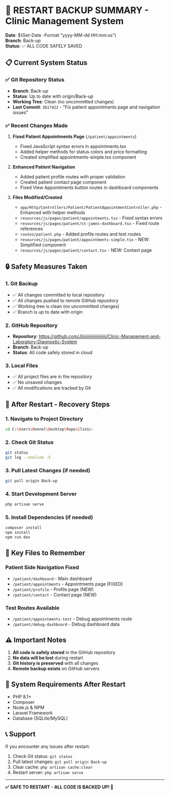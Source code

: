 # 🚀 RESTART BACKUP SUMMARY - Clinic Management System

**Date**: $(Get-Date -Format "yyyy-MM-dd HH:mm:ss")  
**Branch**: Back-up  
**Status**: ✅ ALL CODE SAFELY SAVED  

## 📋 Current System Status

### ✅ Git Repository Status
- **Branch**: Back-up
- **Status**: Up to date with origin/Back-up
- **Working Tree**: Clean (no uncommitted changes)
- **Last Commit**: `3b17422` - "Fix patient appointments page and navigation issues"

### ✅ Recent Changes Made
1. **Fixed Patient Appointments Page** (`/patient/appointments`)
   - Fixed JavaScript syntax errors in appointments.tsx
   - Added helper methods for status colors and price formatting
   - Created simplified appointments-simple.tsx component

2. **Enhanced Patient Navigation**
   - Added patient profile routes with proper validation
   - Created patient contact page component
   - Fixed View Appointments button routes in dashboard components

3. **Files Modified/Created**
   - `app/Http/Controllers/Patient/PatientAppointmentController.php` - Enhanced with helper methods
   - `resources/js/pages/patient/appointments.tsx` - Fixed syntax errors
   - `resources/js/pages/patient/st-james-dashboard.tsx` - Fixed route references
   - `routes/patient.php` - Added profile routes and test routes
   - `resources/js/pages/patient/appointments-simple.tsx` - NEW: Simplified component
   - `resources/js/pages/patient/contact.tsx` - NEW: Contact page

## 🔒 Safety Measures Taken

### 1. Git Backup
- ✅ All changes committed to local repository
- ✅ All changes pushed to remote GitHub repository
- ✅ Working tree is clean (no uncommitted changes)
- ✅ Branch is up to date with origin

### 2. GitHub Repository
- **Repository**: https://github.com/JIiiiiiiiiiiiiiiiiiiiiii/Clinic-Management-and-Laboratory-Diagnostic-System
- **Branch**: Back-up
- **Status**: All code safely stored in cloud

### 3. Local Files
- ✅ All project files are in the repository
- ✅ No unsaved changes
- ✅ All modifications are tracked by Git

## 🚀 After Restart - Recovery Steps

### 1. Navigate to Project Directory
```bash
cd C:\Users\Ronnel\Desktop\Repo\Clinic-
```

### 2. Check Git Status
```bash
git status
git log --oneline -5
```

### 3. Pull Latest Changes (if needed)
```bash
git pull origin Back-up
```

### 4. Start Development Server
```bash
php artisan serve
```

### 5. Install Dependencies (if needed)
```bash
composer install
npm install
npm run dev
```

## 📁 Key Files to Remember

### Patient Side Navigation Fixed
- `/patient/dashboard` - Main dashboard
- `/patient/appointments` - Appointments page (FIXED)
- `/patient/profile` - Profile page (NEW)
- `/patient/contact` - Contact page (NEW)

### Test Routes Available
- `/patient/appointments-test` - Debug appointments route
- `/patient/debug-dashboard` - Debug dashboard data

## ⚠️ Important Notes

1. **All code is safely stored** in the GitHub repository
2. **No data will be lost** during restart
3. **Git history is preserved** with all changes
4. **Remote backup exists** on GitHub servers

## 🔧 System Requirements After Restart

- PHP 8.1+
- Composer
- Node.js & NPM
- Laravel Framework
- Database (SQLite/MySQL)

## 📞 Support

If you encounter any issues after restart:
1. Check Git status: `git status`
2. Pull latest changes: `git pull origin Back-up`
3. Clear cache: `php artisan cache:clear`
4. Restart server: `php artisan serve`

---
**✅ SAFE TO RESTART - ALL CODE IS BACKED UP! 🚀**
